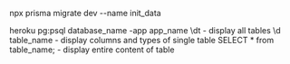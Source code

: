 npx prisma migrate dev --name init_data

heroku pg:psql database_name -app app_name
\dt - display all tables
\d table_name - display columns and types of single table
SELECT * from table_name; - display entire content of table